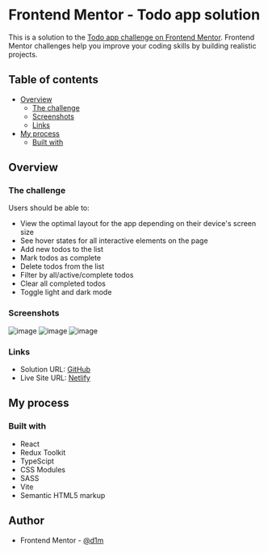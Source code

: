 # Frontend Mentor - Todo app solution

This is a solution to the [Todo app challenge on Frontend Mentor](https://www.frontendmentor.io/challenges/todo-app-Su1_KokOW). Frontend Mentor challenges help you improve your coding skills by building realistic projects.

## Table of contents
- [Overview](#overview)
  - [The challenge](#the-challenge)
  - [Screenshots](#screenshots)
  - [Links](#links)
- [My process](#my-process)
  - [Built with](#built-with)

## Overview

### The challenge
Users should be able to:

- View the optimal layout for the app depending on their device's screen size
- See hover states for all interactive elements on the page
- Add new todos to the list
- Mark todos as complete
- Delete todos from the list
- Filter by all/active/complete todos
- Clear all completed todos
- Toggle light and dark mode

### Screenshots
![image](https://github.com/d1magine/todo-app/assets/82451955/ea6aa4a8-8e7d-4efc-80e7-636193da04a8)
![image](https://github.com/d1magine/todo-app/assets/82451955/71003611-2eec-476a-83a3-301aa8b8ca88)
![image](https://github.com/d1magine/todo-app/assets/82451955/6d6eb193-4ed3-4324-841f-8b4ae892d97f)

### Links
- Solution URL: [GitHub](https://github.com/d1magine/todo-app)
- Live Site URL: [Netlify](https://d1m-todo-app.netlify.app/)

## My process

### Built with
- React
- Redux Toolkit
- TypeScipt
- CSS Modules
- SASS
- Vite
- Semantic HTML5 markup

## Author
- Frontend Mentor - [@d1m](https://www.frontendmentor.io/profile/l1xly)
